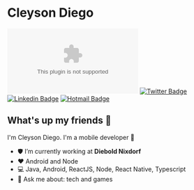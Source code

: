 # Cleyson Diego
[![Website cleyson.com](https://img.shields.io/website-up-down-green-red/http/cleyson.com)](http://cleyson.com/)
[![Twitter Badge](https://img.shields.io/badge/-@cleysondiego-1ca0f1?style=flat-square&labelColor=1ca0f1&logo=twitter&logoColor=white&link=https://twitter.com/cleysondiego)](https://twitter.com/cleysondiego)
[![Linkedin Badge](https://img.shields.io/badge/-CleysonDiego-blue?style=flat-square&logo=Linkedin&logoColor=white&link=https://www.linkedin.com/in/cleysondiego/)](https://www.linkedin.com/in/cleysondiego/) 
[![Hotmail Badge](https://img.shields.io/badge/-cleyson7@hotmail.com-0078D4?style=flat-square&logo=microsoft-outlook&logoColor=white&link=mailto:cleyson7@hotmail.com)](mailto:cleyson7@hotmail.com)

## What's up my friends 👋
I'm Cleyson Diego.
I'm a mobile developer 📱

- :shield:   I’m currently working at **Diebold Nixdorf**
- :heart:   Android and Node
- :computer:   Java, Android, ReactJS, Node, React Native, Typescript
- 💬   Ask me about: tech and games

